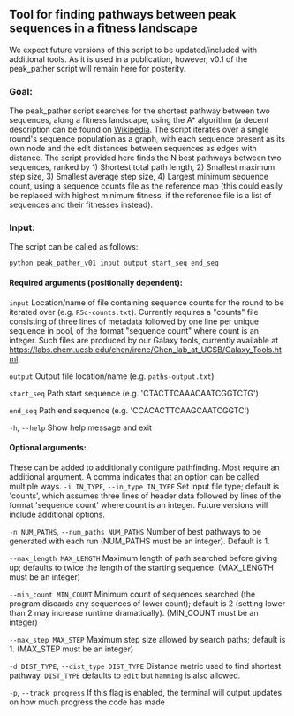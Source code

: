 
## Tool for finding pathways between peak sequences in a fitness landscape

We expect future versions of this script to be updated/included with additional tools. As it is used in a publication, however, v0.1 of the peak_pather script will remain here for posterity.

### Goal:

The peak_pather script searches for the shortest pathway between two sequences, along a fitness landscape, using the A* algorithm (a decent description can be found on [Wikipedia](https://en.wikipedia.org/wiki/A*_search_algorithm). The script iterates over a single round's sequence population as a graph, with each sequence present as its own node and the edit distances between sequences as edges with distance. The script provided here finds the N best pathways between two sequences, ranked by 1) Shortest total path length, 2) Smallest maximum step size, 3) Smallest average step size, 4) Largest minimum sequence count, using a sequence counts file as the reference map (this could easily be replaced with highest minimum fitness, if the reference file is a list of sequences and their fitnesses instead).

### Input:

The script can be called as follows:

```
python peak_pather_v01 input output start_seq end_seq
```
#### Required arguments (positionally dependent):
`input`                 Location/name of file containing sequence counts for the round to be iterated over (e.g. `R5c-counts.txt`). Currently requires a "counts" file consisting of three lines of metadata followed by  one line per unique sequence in pool, of the format "sequence count" where count is an integer. Such files are produced by our Galaxy tools, currently available at https://labs.chem.ucsb.edu/chen/irene/Chen_lab_at_UCSB/Galaxy_Tools.html. 

`output`                Output file location/name (e.g. `paths-output.txt`)

`start_seq`             Path start sequence (e.g. 'CTACTTCAAACAATCGGTCTG')

`end_seq`               Path end sequence (e.g. 'CCACACTTCAAGCAATCGGTC')
  
 `-h`, `--help`            Show help message and exit

#### Optional arguments:
These can be added to additionally configure pathfinding. Most require an additional argument. A comma indicates that an option can be called multiple ways.
  `-i IN_TYPE`, `--in_type IN_TYPE`
                        Set input file type; default is 'counts', which
                        assumes three lines of header data followed by lines
                        of the format 'sequence count' where count is an
                        integer. Future versions will include additional options.
                        
  `-n NUM_PATHS`, `--num_paths NUM_PATHS`
                        Number of best pathways to be generated with each run (NUM_PATHS must be an integer). Default is 1.
                        
 `--max_length MAX_LENGTH`
                        Maximum length of path searched before giving up;
                        defaults to twice the length of the starting sequence. (MAX_LENGTH must be an integer)
 
 `--min_count MIN_COUNT`
                        Minimum count of sequences searched (the program
                        discards any sequences of lower count); default is 2
                        (setting lower than 2 may increase runtime
                        dramatically). (MIN_COUNT must be an integer)
  
  `--max_step MAX_STEP`   Maximum step size allowed by search paths; default is
                        1. (MAX_STEP must be an integer)
  
  `-d DIST_TYPE`, `--dist_type DIST_TYPE`
                        Distance metric used to find shortest pathway. `DIST_TYPE`
                        defaults to `edit` but `hamming` is also allowed.
  
  `-p`, `--track_progress`  If this flag is enabled, the terminal will output updates
                        on how much progress the code has made
